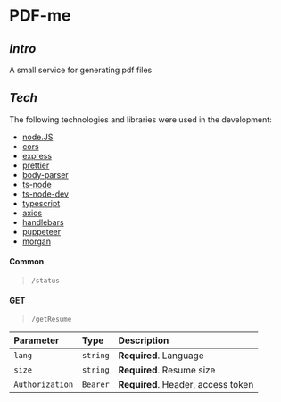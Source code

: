 # PDF-me

## _Intro_

A small service for generating pdf files

## _Tech_

The following technologies and libraries were used in the development:

- [node.JS](https://github.com/nodejs)
- [cors](https://github.com/expressjs/cors)
- [express](https://github.com/expressjs/express)
- [prettier](https://github.com/prettier/prettier)
- [body-parser](https://github.com/expressjs/body-parser)
- [ts-node](https://github.com/TypeStrong/ts-node)
- [ts-node-dev](https://github.com/wclr/ts-node-dev)
- [typescript](https://github.com/Microsoft/TypeScript)
- [axios](https://github.com/axios/axios)
- [handlebars](https://github.com/handlebars-lang/handlebars.js)
- [puppeteer](https://pptr.dev/)
- [morgan](https://www.npmjs.com/package/morgan)

#### Common
> `/status`

#### GET
> `/getResume`

| Parameter       | Type     | Description                        |
|:----------------|:---------|:-----------------------------------|
| `lang`          | `string` | **Required**. Language             |
| `size`          | `string` | **Required**. Resume size          |
| `Authorization` | `Bearer` | **Required**. Header, access token |